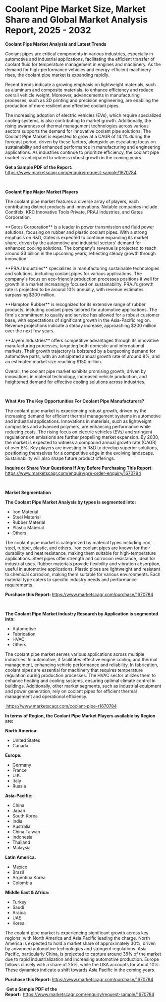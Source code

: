 <p><h1>Coolant Pipe Market Size, Market Share and Global Market Analysis Report, 2025 - 2032</h1></p><p><strong>Coolant Pipe Market Analysis and Latest Trends</strong></p>
<p><p>Coolant pipes are critical components in various industries, especially in automotive and industrial applications, facilitating the efficient transfer of coolant fluid for temperature management in engines and machinery. As the demand for high-performance vehicles and energy-efficient machinery rises, the coolant pipe market is expanding rapidly. </p><p>Recent trends indicate a growing emphasis on lightweight materials, such as aluminum and composite materials, to enhance efficiency and reduce overall vehicle weight. Moreover, advancements in manufacturing processes, such as 3D printing and precision engineering, are enabling the production of more resilient and effective coolant pipes. </p><p>The increasing adoption of electric vehicles (EVs), which require specialized cooling systems, is also contributing to market growth. Additionally, the rising awareness of thermal management technologies across various sectors supports the demand for innovative coolant pipe solutions. The Coolant Pipe Market is expected to grow at a CAGR of 14.1% during the forecast period, driven by these factors, alongside an escalating focus on sustainability and enhanced performance in manufacturing and engineering applications. As industries continue to prioritize efficiency, the coolant pipe market is anticipated to witness robust growth in the coming years.</p></p>
<p><strong>Get a Sample PDF of the Report:&nbsp;</strong> <a href="https://www.marketscagr.com/enquiry/request-sample/1670784?utm_campaign=3039&utm_medium=2&utm_source=Github&utm_content=ia&utm_term=17042025&utm_id=coolant-pipe">https://www.marketscagr.com/enquiry/request-sample/1670784</a></p>
<p>&nbsp;</p>
<p><strong>Coolant Pipe Major Market Players</strong></p>
<p><p>The coolant pipe market features a diverse array of players, each contributing distinct products and innovations. Notable companies include Contifelx, KRC Innovative Tools Private, PRAJ Industries, and Gates Corporation.</p><p>**Gates Corporation** is a leader in power transmission and fluid power solutions, focusing on rubber and plastic coolant pipes. With a strong emphasis on R&D, Gates is expected to continue expanding its market share, driven by the automotive and industrial sectors' demand for enhanced cooling solutions. The company's revenue is projected to reach around $3 billion in the upcoming years, reflecting steady growth through innovation.</p><p>**PRAJ Industries** specializes in manufacturing sustainable technologies and solutions, including coolant pipes for various applications. The company's focus on eco-friendly production processes positions it well for growth in a market increasingly focused on sustainability. PRAJ’s growth rate is projected to be around 10% annually, with revenue estimates surpassing $300 million.</p><p>**Hampton Rubber** is recognized for its extensive range of rubber products, including coolant pipes tailored for automotive applications. The firm's commitment to quality and service has allowed for a robust customer base, with expectations of significant growth in the Asia-Pacific region. Revenue projections indicate a steady increase, approaching $200 million over the next few years.</p><p>**Jayem Industries** offers competitive advantages through its innovative manufacturing processes, targeting both domestic and international markets. Their growth trajectory is bolstered by a burgeoning demand for automotive parts, with an anticipated annual growth rate of around 8%, and an estimated market size reaching $150 million.</p><p>Overall, the coolant pipe market exhibits promising growth, driven by innovations in material technology, increased vehicle production, and heightened demand for effective cooling solutions across industries.</p></p>
<p>&nbsp;</p>
<p><strong>What Are The Key Opportunities For Coolant Pipe Manufacturers?</strong></p>
<p><p>The coolant pipe market is experiencing robust growth, driven by the increasing demand for efficient thermal management systems in automotive and industrial applications. Innovations in materials, such as lightweight composites and advanced polymers, are enhancing performance while reducing costs. The rising focus on electric vehicles (EVs) and stringent regulations on emissions are further propelling market expansion. By 2030, the market is expected to witness a compound annual growth rate (CAGR) of over 6%. Key players are investing in R&D to develop superior solutions, positioning themselves for a competitive edge in the evolving landscape. Sustainability will also shape future product offerings.</p></p>
<p><strong>Inquire or Share Your Questions If Any Before Purchasing This Report:</strong> <a href="https://www.marketscagr.com/enquiry/pre-order-enquiry/1670784?utm_campaign=3039&utm_medium=2&utm_source=Github&utm_content=ia&utm_term=17042025&utm_id=coolant-pipe">https://www.marketscagr.com/enquiry/pre-order-enquiry/1670784</a></p>
<p>&nbsp;</p>
<p><strong>Market Segmentation</strong></p>
<p><strong>The Coolant Pipe Market Analysis by types is segmented into:</strong></p>
<p><ul><li>Iron Material</li><li>Steel Material</li><li>Rubber Material</li><li>Plastic Material</li><li>Others</li></ul></p>
<p><p>The coolant pipe market is categorized by material types including iron, steel, rubber, plastic, and others. Iron coolant pipes are known for their durability and heat resistance, making them suitable for high-temperature applications. Steel pipes offer strength and corrosion resistance, ideal for industrial uses. Rubber materials provide flexibility and vibration absorption, useful in automotive applications. Plastic pipes are lightweight and resistant to chemical corrosion, making them suitable for various environments. Each material type caters to specific industry needs and performance requirements.</p></p>
<p><strong>Purchase this Report:&nbsp;</strong><a href="https://www.marketscagr.com/purchase/1670784?utm_campaign=3039&utm_medium=2&utm_source=Github&utm_content=ia&utm_term=17042025&utm_id=coolant-pipe">https://www.marketscagr.com/purchase/1670784</a></p>
<p>&nbsp;</p>
<p><strong>The Coolant Pipe Market Industry Research by Application is segmented into:</strong></p>
<p><ul><li>Automotive</li><li>Fabrication</li><li>HVAC</li><li>Others</li></ul></p>
<p><p>The coolant pipe market serves various applications across multiple industries. In automotive, it facilitates effective engine cooling and thermal management, enhancing vehicle performance and reliability. In fabrication, coolant pipes are essential for machinery that requires temperature regulation during production processes. The HVAC sector utilizes them to enhance heating and cooling systems, ensuring optimal climate control in buildings. Additionally, other market segments, such as industrial equipment and power generation, rely on coolant pipes for efficient thermal management and operational efficiency.</p></p>
<p><a href="https://www.marketscagr.com/coolant-pipe-r1670784?utm_campaign=3039&utm_medium=2&utm_source=Github&utm_content=ia&utm_term=17042025&utm_id=coolant-pipe">&nbsp;https://www.marketscagr.com/coolant-pipe-r1670784</a></p>
<p><strong>In terms of Region, the Coolant Pipe Market Players available by Region are:</strong></p>
<p>
    <p> <strong> North America: </strong>
        <ul>
            <li>United States</li>
            <li>Canada</li>
        </ul>
        </p> 
    <p> <strong> Europe: </strong>
        <ul>
            <li>Germany</li>
            <li>France</li>
            <li>U.K.</li>
            <li>Italy</li>
            <li>Russia</li>
        </ul>
        </p> 
    <p> <strong> Asia-Pacific: </strong>
        <ul>
            <li>China</li>
            <li>Japan</li>
            <li>South Korea</li>
            <li>India</li>
            <li>Australia</li>
            <li>China Taiwan</li>
            <li>Indonesia</li>
            <li>Thailand</li>
            <li>Malaysia</li>
        </ul>
        </p> 
    <p> <strong> Latin America: </strong>
        <ul>
            <li>Mexico</li>
            <li>Brazil</li>
            <li>Argentina Korea</li>
            <li>Colombia</li>
        </ul>
        </p> 
    <p> <strong> Middle East & Africa: </strong>
        <ul>
            <li>Turkey</li>
            <li>Saudi</li>
            <li>Arabia</li>
            <li>UAE</li>
            <li>Korea</li>
        </ul>
    </p>
    </p>
<p><p>The coolant pipe market is experiencing significant growth across key regions, with North America and Asia Pacific leading the charge. North America is expected to hold a market share of approximately 30%, driven by advanced automotive technologies and stringent regulations. Asia Pacific, particularly China, is projected to capture around 35% of the market due to rapid industrialization and increasing automotive production. Europe follows closely with a share of 25%, while the USA accounts for about 10%. These dynamics indicate a shift towards Asia Pacific in the coming years.</p></p>
<p><strong>Purchase this Report: </strong><a href="https://www.marketscagr.com/purchase/1670784?utm_campaign=3039&utm_medium=2&utm_source=Github&utm_content=ia&utm_term=17042025&utm_id=coolant-pipe">https://www.marketscagr.com/purchase/1670784</a></p>
<p>&nbsp;<strong>Get a Sample PDF of the Report:&nbsp;&nbsp;</strong><a href="https://www.marketscagr.com/enquiry/request-sample/1670784?utm_campaign=3039&utm_medium=2&utm_source=Github&utm_content=ia&utm_term=17042025&utm_id=coolant-pipe">https://www.marketscagr.com/enquiry/request-sample/1670784</a></p>
<p><strong></strong></p>
<p><p></p><p></p><p></p></p>